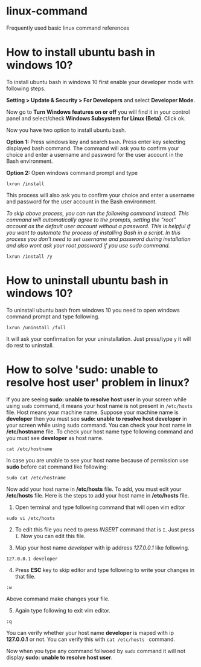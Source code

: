 # linux-command
Frequently used basic linux command references

# How to install ubuntu bash in windows 10?

  To install ubuntu bash in windows 10 first enable your developer mode with following steps.
  
  **Setting > Update & Security > For Developers** and select **Developer Mode**.
  
  Now go to **Turn Windows features on or off** you will find it in your control panel and select/check **Windows Subsystem for Linux (Beta)**. Click ok.
  
  Now you have two option to install ubuntu bash.
  
  **Option 1:**
  Press windows key and search `bash`. Press enter key selecting displayed bash command. The command will ask you to confirm your choice and enter a username and password for the user account in the Bash environment. 
  
  **Option 2:**
  Open windows command prompt and type 
  ```
  lxrun /install
  ```
 This process will also ask you to confirm your choice and enter a username and password for the user account in the Bash environment. 
 
 *To skip above process, you can run the following command instead. This command will automatically agree to the prompts, setting the “root” account as the default user account without a password. This is helpful if you want to automate the process of installing Bash in a script. In this process you don't need to set username and password during installation and also wont ask your root password if you use sudo command.*
 
 ```
 lxrun /install /y
 ```

# How to uninstall ubuntu bash in windows 10?
  
  To uninstall ubuntu bash from windows 10 you need to open windows command prompt and type following.
  ```
  lxrun /uninstall /full
  ```
  It will ask your confirmation for your uninstallation. Just press/type `y` it will do rest to uninstall.
  
  
# How to solve 'sudo: unable to resolve host user' problem in linux?
  
   If you are seeing **sudo: unable to resolve host user** in your screen while using `sudo` command, it means your host name is not present in `/etc/hosts` file. Host means your machine name. Suppose your machine name is **developer** then you must see **sudo: unable to resolve host developer** in your screen while using sudo command. You can check your host name in **/etc/hostname** file. To check your host name type following command and you must see **developer** as host name.
   
   ```
   cat /etc/hostname
   ```
 In case you are unable to see your host name because of permission use **sudo** before cat command like following:
 
 ```
 sudo cat /etc/hostname
 ```
 
Now add your host name in **/etc/hosts** file. To add, you must edit your **/etc/hosts** file. Here is the steps to add your host name in **/etc/hosts** file.

1. Open terminal and type following command that will open vim editor 

```
sudo vi /etc/hosts
```

2. To edit this file you need to press *INSERT* command that is `I`. Just press `I`. Now you can edit this file.

3. Map your host name *developer* with ip address *127.0.0.1* like following.

```
127.0.0.1 developer
```

4. Press **ESC** key to skip editor and type following to write your changes in that file.

```
:w
```

Above command make changes your file.

5. Again type following to exit vim editor.

```
:q
```

You can verify whether your host name **developer** is maped with ip **127.0.0.1** or not. You can verify this with `cat /etc/hosts ` command. 

Now when you type any command follwoed by `sudo` command it will not display **sudo: unable to resolve host user**.
